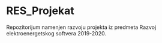 # RES_Projekat
Repozitorijum namenjen razvoju projekta iz predmeta Razvoj elektroenergetskog softvera 2019-2020.
